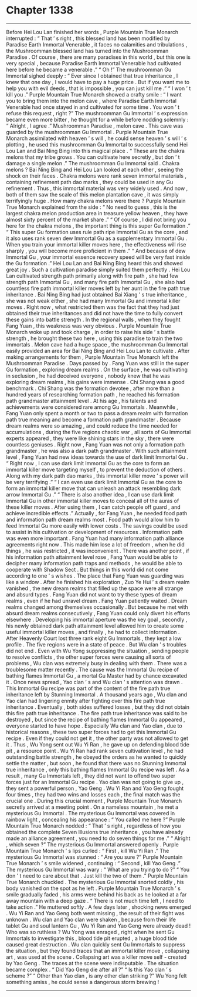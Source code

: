 
# Chapter 1338


---

Before Hei Lou Lan finished her words , Purple Mountain True Monarch interrupted : “ That ’ s right , this blessed land has been modified by Paradise Earth Immortal Venerable , it faces no calamities and tribulations , the Mushroomman blessed land has turned into the Mushroomman Paradise . Of course , there are many paradises in this world , but this one is very special , because Paradise Earth Immortal Venerable had cultivated here before he became a venerable .”
“ Oh !” The mushroomman Gu Immortal sighed deeply : “ Ever since I obtained that true inheritance , I knew that one day , I would have to pay a huge price . But if you want me to help you with evil deeds , that is impossible , you can just kill me .”
“ I won ’ t kill you .” Purple Mountain True Monarch showed a crafty smile : “ I want you to bring them into the melon cave , where Paradise Earth Immortal Venerable had once stayed in and cultivated for some time . You won ’ t refuse this request , right ?”
The mushroomman Gu Immortal ’ s expression became even more bitter , he thought for a while before nodding solemnly : “ Alright , I agree .”
Mushroomman Paradise , melon cave .
This cave was guarded by the mushroomman Gu Immortal .
Purple Mountain True Monarch assimilated with heaven ’ s will , he could sense heaven ’ s will ’ s plotting , he used this mushroomman Gu Immortal to successfully send Hei Lou Lan and Bai Ning Bing into this magical place .
“ These are the chakra melons that my tribe grows . You can cultivate here secretly , but don ’ t damage a single melon .” The mushroomman Gu Immortal said .
Chakra melons ?
Bai Ning Bing and Hei Lou Lan looked at each other , seeing the shock on their faces .
Chakra melons were rank seven immortal materials , containing refinement path dao marks , they could be used in any Gu refinement .
Thus , this immortal material was very widely used .
And now , both of them saw the scale of this melon plantation cave , it was simply terrifyingly huge . How many chakra melons were there ?
Purple Mountain True Monarch explained from the side : “ No need to guess , this is the largest chakra melon production area in treasure yellow heaven , they have almost sixty percent of the market share .”
“ Of course , I did not bring you here for the chakra melons , the important thing is this super Gu formation .”
“ This super Gu formation uses rule path ripe Immortal Gu as the core , and it also uses rank seven dew Immortal Gu as a supplementary Immortal Gu . When you train your immortal killer moves here , the effectiveness will rise sharply , you will become more proficient in them .”
“ And because of dew Immortal Gu , your immortal essence recovery speed will be very fast inside the Gu formation .”
Hei Lou Lan and Bai Ning Bing heard this and showed great joy .
Such a cultivation paradise simply suited them perfectly .
Hei Lou Lan cultivated strength path primarily along with fire path , she had few strength path Immortal Gu , and many fire path Immortal Gu , she also had countless fire path immortal killer moves left by her aunt in the fire path true inheritance .
Bai Ning Bing had just obtained Bai Xiang ’ s true inheritance , she was not weak either , she had many Immortal Gu and immortal killer moves .
Right now , what restricted them was the fact that they had just obtained their true inheritances and did not have the time to fully convert these gains into battle strength .
In the regional walls , when they fought Fang Yuan , this weakness was very obvious .
Purple Mountain True Monarch woke up and took charge , in order to raise his side ’ s battle strength , he brought these two here , using this paradise to train the two immortals .
Melon cave had a huge space , the mushroomman Gu Immortal easily provided an area for Bai Ning Bing and Hei Lou Lan to cultivate .
After making arrangements for them , Purple Mountain True Monarch left the Mushroomman Paradise .
Days passed by .
Fang Yuan was still in the super Gu formation , exploring dream realms .
On the surface , he was cultivating in seclusion , he had deceived everyone , nobody knew that he was exploring dream realms , his gains were immense .
Chi Shang was a good benchmark .
Chi Shang was the formation devotee , after more than a hundred years of researching formation path , he reached his formation path grandmaster attainment level . At his age , his talents and achievements were considered rare among Gu Immortals .
Meanwhile , Fang Yuan only spent a month or two to pass a dream realm with formation path true meaning and become a formation path grandmaster .
Because dream realms were so amazing , and could reduce the time needed for accumulations , during the five regions chaotic war , all sorts of Gu Immortal experts appeared , they were like shining stars in the sky , there were countless geniuses .
Right now , Fang Yuan was not only a formation path grandmaster , he was also a dark path grandmaster .
With such attainment level , Fang Yuan had new ideas towards the use of dark limit Immortal Gu .
“ Right now , I can use dark limit Immortal Gu as the core to form an immortal killer move targeting myself , to prevent the deduction of others . Along with my dark path dao marks , this immortal killer move ’ s power will be very terrifying .”
“ I can even use dark limit Immortal Gu as the core to form an immortal killer move that can unleash an attack resembling dark arrow Immortal Gu .”
“ There is also another idea , I can use dark limit Immortal Gu in other immortal killer moves to conceal all of the auras of these killer moves . After using them , I can catch people off guard , and achieve incredible effects .”
Actually , for Fang Yuan , he needed food path and information path dream realms most .
Food path would allow him to feed Immortal Gu more easily with lower costs . The savings could be used to assist in his cultivation or development of resources .
Information path was even more important .
Fang Yuan had many information path alliance agreements right now .
This made him lose a lot of freedom , when he did things , he was restricted , it was inconvenient .
There was another point , if his information path attainment level rose , Fang Yuan would be able to decipher many information path traps and methods , he would be able to cooperate with Shadow Sect .
But things in this world did not come according to one ’ s wishes .
The place that Fang Yuan was guarding was like a window . After he finished his exploration , Zuo Ye Hui ’ s dream realm vanished , the new dream realms that filled up the space were all strange and absurd types .
Fang Yuan did not want to try these types of dream realms , even if he had unravel dream .
Fang Yuan patiently waited .
Dream realms changed among themselves occasionally .
But because he met with absurd dream realms consecutively , Fang Yuan could only divert his efforts elsewhere .
Developing his immortal aperture was the key goal , secondly , his newly obtained dark path attainment level allowed him to create some useful immortal killer moves , and finally , he had to collect information .
After Heavenly Court lost three rank eight Gu Immortals , they kept a low profile .
The five regions were in a state of peace .
But Wu clan ’ s troubles did not end . Even with Wu Yong suppressing the situation , sending people to resolve conflicts , the other super forces were causing all sorts of problems , Wu clan was extremely busy in dealing with them .
There was a troublesome matter recently .
The cause was the Immortal Gu recipe of bathing flames Immortal Gu , a mortal Gu Master had by chance excavated it .
Once news spread , Yao clan ’ s and Wu clan ’ s attention was drawn .
This Immortal Gu recipe was part of the content of the fire path true inheritance left by Stunning Immortal .
A thousand years ago , Wu clan and Yao clan had lingering enmity after fighting over this fire path true inheritance . Eventually , both sides suffered losses , but they did not obtain this fire path true inheritance .
The fire path true inheritance was said to be destroyed , but since the recipe of bathing flames Immortal Gu appeared , everyone started to have hope .
Especially Wu clan and Yao clan , due to historical reasons , these two super forces had to get this Immortal Gu recipe . Even if they could not get it , the other party was not allowed to get it .
Thus , Wu Yong sent out Wu Yi Ran , he gave up on defending blood tide pit , a resource point .
Wu Yi Ran had rank seven cultivation level , he had outstanding battle strength , he obeyed the orders as he wanted to quickly settle the matter , but soon , he found that there was no Stunning Immortal true inheritance , only this bathing flames Immortal Gu recipe was left .
As a result , many Gu Immortals left , they did not want to offend two super forces just for an Immortal Gu recipe .
Yao clan was not going to give up , they sent a powerful person , Yao Geng .
Wu Yi Ran and Yao Geng fought four times , they had two wins and losses each , the final match was the crucial one .
During this crucial moment , Purple Mountain True Monarch secretly arrived at a meeting point .
On a nameless mountain , he met a mysterious Gu Immortal .
The mysterious Gu Immortal was covered in rainbow light , concealing his appearance : “ You called me here ?”
Purple Mountain True Monarch nodded : “ That ’ s right , regardless of how you obtained the complete Seven Illusions true inheritance , you have already made an alliance agreement , you need to do seven things for me .”
“ Alright , which seven ?” The mysterious Gu Immortal answered openly .
Purple Mountain True Monarch ’ s lips curled : “ First , kill Wu Yi Ran .”
The mysterious Gu Immortal was stunned : “ Are you sure ?”
Purple Mountain True Monarch ’ s smile widened , continuing : “ Second , kill Yao Geng .”
The mysterious Gu Immortal was wary : “ What are you trying to do ?”
“ You don ’ t need to care about that . Just kill the two of them .” Purple Mountain True Monarch chuckled .
The mysterious Gu Immortal snorted coldly , his body vanished on the spot as he left .
Purple Mountain True Monarch ’ s smile gradually faded , his arms were behind his back as he looked at a far away mountain with a deep gaze .
“ There is not much time left , I need to take action .” He muttered softly .
A few days later , shocking news emerged .
Wu Yi Ran and Yao Geng both went missing , the result of their fight was unknown .
Wu clan and Yao clan were shaken , because from their life tablet Gu and soul lantern Gu , Wu Yi Ran and Yao Geng were already dead !
Who was so ruthless ?
Wu Yong was enraged , right when he sent Gu Immortals to investigate this , blood tide pit erupted , a huge blood tide caused great destruction .
Wu clan quickly sent Gu Immortals to suppress the situation , but they found traces that an immortal killer move , collapsing art , was used at the scene .
Collapsing art was a killer move self - created by Yao Geng . The traces at the scene were indisputable .
The situation became complex .
“ Did Yao Geng die after all ?”
“ Is this Yao clan ’ s scheme ?”
“ Other than Yao clan , is any other clan striking ?”
Wu Yong felt something amiss , he could sense a dangerous storm brewing !

---

